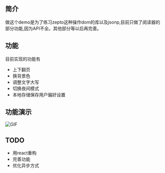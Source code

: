 ## 简介
做这个demo是为了练习zepto这种操作dom的库以及jsonp,目前只做了阅读器的部分功能,因为API不全。其他部分等以后再完善。

## 功能
目前实现的功能有
- 上下翻页
- 换背景色
- 调整文字大写
- 切换夜间模式
- 本地存储保存用户偏好设置

## 功能演示
![GIF](https://raw.githubusercontent.com/SZzzzz/reader-demo/master/images/features.gif)

## TODO
- 用react重构
- 完善功能
- 优化异步方式